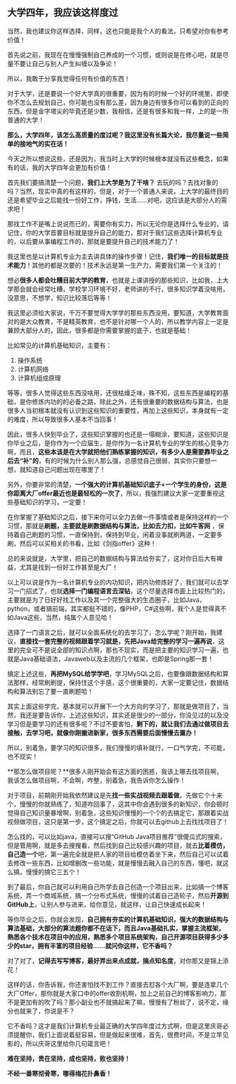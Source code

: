 ## 大学四年，我应该这样度过

当然，我也建议你这样选择，同样，这也只能是我个人的看法，只希望对你有参考价值！



首先说之前，我现在在慢慢强制自己养成的一个习惯，或则说是在修心吧，就是尽量不要让自己与别人产生纠缠以及争论！



所以，我敢于分享我觉得任何有价值的东西！



对于大学，还是要说一个好大学真的很重要，因为有的时候一个好的环境里，即使你不怎么去规划自己，你可能也没有那么差，因为身边有很多你可以看到的正向的东西，但是金字塔尖的毕竟还是少数，我相信，还是有很多和我一样，上的是一所普通的大学！



**那么，大学四年，该怎么高质量的度过呢？我这里没有长篇大论，我尽量说一些简单的接地气的实在话！**



今天之所以想说这些，还是因为，我当时上大学的时候根本就没有这些概念，如果有的话，我的大学四年会更加有价值！



首先我们要搞清楚一个问题，**我们上大学是为了干啥？** 去玩的吗？去找对象的吗？当然，现实中真的有这样的，但是，对于一个普通人来说，上大学的最终目的还是希望毕业之后能找一份好工作，挣钱，生活……对吧，这应该是大部分人的需求吧！



那找工作不是嘴上说说而已的，需要你有实力，所以无论你是选择什么专业的，请记住，你的大学首要目标就是提升自己的能力，那对于我们这些选择计算机专业的，以后要从事编程工作的，那就是要提升自己的技术能力了！



我这里也是以计算机专业为主去讲具体的操作步骤！记住，**我们唯一的目标就是技术能力**！其他的都是次要的！技术永远是第一生产力，需要我们第一个关注的！



想必**很多人都会吐糟目前大学的教育**，也就是上课讲授的那些知识，比如我，上大学那会就会经常吐糟，学校学习环境不好，老师讲的不行，很多知识学着没啥用，没意思，不想学，知识比较落后等等！



我这里必须给大家说，千万不要觉得大学学的那些东西没用，要知道，大学教育面对的是大众教育，不是精英教育，也不是针对哪一个人的，所以教学内容上一定是兼顾大部分人的，因此，很多都是你需要掌握的底子，也就是基础！



比如常见的计算机基础知识，主要有：



1. 操作系统
2. 计算机网络
3. 计算机组成原理



等等，很多人觉得这些东西没啥用，还很枯燥乏味，殊不知，这些东西是编程的基础，是你修炼内功的的必备之路，除此之外，还有很重要的数据结构与算法，也是很多人当初根本就没有认识到这些知识的重要性，再加上这些知识，本身就有一定的难度，所以导致很多人基本不当回事！



因此，很多人快到毕业了，这些知识掌握的也还是一塌糊涂，要知道，这些知识是你毕业之后，是你作为一个应届生，是你作为一名计算机专业的学生的核心竞争力啊，而且，**这些本该是在大学就把他们熟练掌握的知识，有多少人是需要靠毕业之后去“补”的**，有的时候为什么别人那么强，总感觉自己很弱，其实你只要想一想，就知道自己问题出现在哪里了！



另外，你要非常的清楚，**一个强大的计算机基础知识底子+一个学生的身份，这是你距离大厂offer最近也是最轻松的一次了**，所以，我强烈建议大家一定要重视这些基础知识的学习，一定要！



在你掌握了基础知识之后，接下来你可以全力去做一件事情或者是保持这样的一个习惯，那就是**刷题，主要就是刷数据结构与算法，比如去力扣，比如牛客网** ，保持着自己刷题的习惯，一直保持到，保持到毕业，闲着没事就刷两道，一定要多刷，然后可以买相关的书看，比如《剑指offer》这种！



总的来说就是，大学里，把自己的数据结构与算法给夯实了，这对你日后大有裨益，尤其是找到一份好工作甚至是大厂！



以上可以说是作为一名计算机专业的内功知识，把内功修炼好了，我们就可以去学习一门招式了，也就**选择一门编程语言去深钻**，这个尽量选择市面上比较热门的，主要就是为了日好好找工作以及其一个完整强大的生态圈子，比如Java，python，或者搞前端，其实都挺不错的，像PHP，C#这些啊，我个人是觉得真不如Java这些，当然，纯属个人意见哈！



选择了一门语言之后，就可以全面系统化的去学习了，怎么学呢？刚开始，我建议，**直接找一套完整的视频跟着学习就是，先把Java给完整的学习一遍再说**，这里的完全可不是说全部的知识点啊，那也不现实，而是把主要的知识学习一遍，也就是Java基础语法，Javaweb以及主流的几个框架，也即是Spring那一套！



搞定上述这些，**再把MySQL给学学吧**，学习MySQL之后，也要像跟数据结构和算法那样，经常刷刷提，保持住这个手感，这个很重要的，大家一定要记住，数据结构和算法别忘了要一直刷题哈！



其实上面这些学完，基本就可以开展下一个大方向的学习了，那就是做项目了，当然，我还是要告诉你，上述这些知识，其实还是很少的一部分，你没见过的以及没学习但是要学习的还有很多呢？不过不要害怕，**剩下的，就让我们去通过做项目去接触，去学习吧，就像你刚搬进新家，很多东西需要后面慢慢去置办！**



所以，别着急，要学习的知识很多，我们慢慢的填补就行，一口气学完，不可能，也不现实！



**那怎么做项目呢？**很多人刚开始会有这方面的困惑，我该上哪去找项目啊，我该怎么做项目啊，不会啊，咋整，别着急，我告诉你怎么操作！



对于项目，前期刚开始我依然建议是先**找一些实战视频去跟着做**，先做它个十来个，慢慢的你就熟练了，知道咋回事了，这其中你会遇到很多的新知识，你会顿时觉得自己知识量暴增啊，别着急，这些知识慢慢的一个个的去搞定它，那跟着实战视频做项目，这只是第一步，这个搞定之后，你就可以去github上去找找项目了！



怎么找的，可以比如java，直接可以搜“GitHub Java项目推荐”很傻瓜式的搜索，但是管用啊，就是多去搜搜看，然后找到自己比较感兴趣的项目，就去**比着模仿，自己造一个**吧，第一遍完全就是把人家的项目给模仿着坐下来，然后自己可以试着去修改一些东西，比如增删改一些功能，就是慢慢去融入自己的东西，懂吧，就这么搞，慢慢的搞它三五个！



到了最后，你自己就可以利用自己所学去自己创造一个项目出来，比如搞一个博客系统，弄一个商城系统，搞一个分布式系统，慢慢的试着自己造轮子，然后**开源到GitHub上**，让别人参与进来，给你意见，就这样，让自己快速成长起来！



等你毕业之后，你就会发现，**自己拥有夯实的计算机基础知识，强大的数据结构与算法基础，大部分的算法题你都不在话下，而且Java基础扎实，掌握主流框架，熟悉各个技术在项目中的应用，熟悉多个项目系统架构，自己开源项目获得多少多少的star，拥有丰富的项目经验……就问你这样，它不香吗？**



对了对了，**记得去写写博客，最好弄出来点成就，搞点知名度**，对你那又是锦上添花！



这样的话，你告诉我，你还害怕找不到工作？直接去怼各个大厂啊，要是连拿几个大厂Offer，那你就是大家口中的offer收割机啊，加上之前自己的博客影响力，那不是更加有的吹了吗？那小副业也不就搞起来了嘛，慢慢有了粉丝了，说不定，缘分也就来了，你说是不？



它不香吗？这才是我们计算机专业最正确的大学四年度过方式啊，但是这里庆哥必须提醒你，我们上面说着挺容易，但是做起来很难，首先，很费时间，不是立竿见影的，所以庆哥这里给你几句箴言吧！



**难在坚持，贵在坚持，成也坚持，败也坚持！**



**不经一番寒彻骨寒，哪得梅花扑鼻香！**